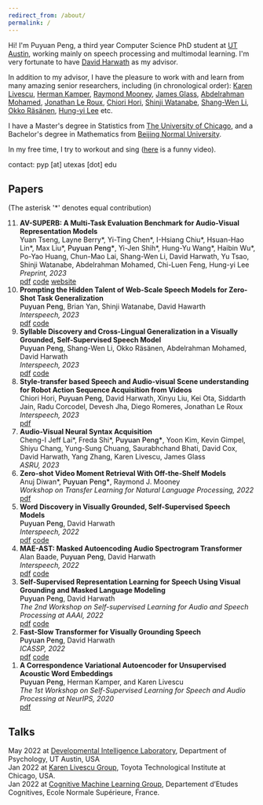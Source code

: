 ```yaml
---
redirect_from: /about/
permalink: /
---
```


Hi! I'm Puyuan Peng, a third year Computer Science PhD student at [UT Austin](https://www.utexas.edu/), working mainly on speech processing and multimodal learning. I'm very fortunate to have [David Harwath](https://www.cs.utexas.edu/~harwath/) as my advisor.

In addition to my advisor, I have the pleasure to work with and learn from many amazing senior researchers, including (in chronological order): [Karen Livescu](https://home.ttic.edu/~klivescu/), [Herman Kamper](https://www.kamperh.com/), [Raymond Mooney](https://www.cs.utexas.edu/~mooney/), [James Glass](https://people.csail.mit.edu/jrg/), [Abdelrahman Mohamed](https://scholar.google.com/citations?hl=en&user=tJ_PrzgAAAAJ), [Jonathan Le Roux](https://www.jonathanleroux.org/), [Chiori Hori](https://www.merl.com/people/chori), [Shinji Watanabe](https://sites.google.com/view/shinjiwatanabe), [Shang-Wen Li](https://swdanielli.github.io/), [Okko Räsänen](https://webpages.tuni.fi/specog/index.html), [Hung-yi Lee](https://speech.ee.ntu.edu.tw/~hylee/index.php) etc.

I have a Master's degree in Statistics from [The University of Chicago](https://stat.uchicago.edu/alumni/ms-alumni/), and a Bachelor's degree in Mathematics from [Beijing Normal University](https://english.bnu.edu.cn/). 

In my free time, I try to workout and sing ([here](https://youtu.be/h-7TFc5pBuk) is a funny video).  

contact: pyp [at] utexas [dot] edu  

## Papers 
(The asterisk '\*' denotes equal contribution)  

<ol reversed>
  <li>
    <strong>AV-SUPERB: A Multi-Task Evaluation Benchmark for Audio-Visual Representation Models</strong><br>
    Yuan Tseng, Layne Berry*, Yi-Ting Chen*, I-Hsiang Chiu*, Hsuan-Hao Lin*, Max Liu*, <span style="font-weight: 520;">Puyuan Peng*</span>, Yi-Jen Shih*, Hung-Yu Wang*, Haibin Wu*, Po-Yao Huang, Chun-Mao Lai, Shang-Wen Li, David Harwath, Yu Tsao, Shinji Watanabe, Abdelrahman Mohamed, Chi-Luen Feng, Hung-yi Lee<br>
    <em>Preprint, 2023</em><br>
    <a href="https://arxiv.org/pdf/2309.10787.pdf">pdf</a> <a href="https://github.com/roger-tseng/av-superb">code</a> <a href="https://av.superbbenchmark.org/">website</a>
  </li>
  
  <li>
    <strong>Prompting the Hidden Talent of Web-Scale Speech Models for Zero-Shot Task Generalization</strong><br>
    <span style="font-weight: 520;">Puyuan Peng</span>, Brian Yan, Shinji Watanabe, David Hawarth<br>
    <em>Interspeech, 2023</em><br>
    <a href="https://arxiv.org/abs/2305.11095">pdf</a> <a href="https://github.com/jasonppy/promptingwhisper">code</a>
  </li>

  <li>
    <strong>Syllable Discovery and Cross-Lingual Generalization in a Visually Grounded, Self-Supervised Speech Model</strong><br>
    <span style="font-weight: 520;">Puyuan Peng</span>, Shang-Wen Li, Okko Räsänen, Abdelrahman Mohamed, David Harwath<br>
    <em>Interspeech, 2023</em><br>
    <a href="https://arxiv.org/abs/2305.11435">pdf</a> <a href="https://github.com/jasonppy/syllable-discovery">code</a>
  </li>

  <li>
    <strong>Style-transfer based Speech and Audio-visual Scene understanding for Robot Action Sequence Acquisition from Videos</strong><br>
    Chiori Hori, <span style="font-weight: 520;">Puyuan Peng</span>, David Harwath, Xinyu Liu, Kei Ota, Siddarth Jain, Radu Corcodel, Devesh Jha, Diego Romeres, Jonathan Le Roux<br>
    <em>Interspeech, 2023</em><br>
    <a href="https://arxiv.org/abs/2306.15644">pdf</a>
  </li>

  <li>
    <strong>Audio-Visual Neural Syntax Acquisition</strong><br>
    Cheng-I Jeff Lai*, Freda Shi*, <span style="font-weight: 520;">Puyuan Peng*</span>, Yoon Kim, Kevin Gimpel, Shiyu Chang, Yung-Sung Chuang, Saurabhchand Bhati, David Cox, David Harwath, Yang Zhang, Karen Livescu, James Glass<br>
    <em>ASRU, 2023</em><br>
  </li>

  <li>
    <strong>Zero-shot Video Moment Retrieval With Off-the-Shelf Models</strong><br>
    Anuj Diwan*, <span style="font-weight: 520;">Puyuan Peng*</span>, Raymond J. Mooney<br>
    <em>Workshop on Transfer Learning for Natural Language Processing, 2022</em><br>
    <a href="https://arxiv.org/pdf/2211.02178.pdf">pdf</a>
  </li>

  <li>
    <strong>Word Discovery in Visually Grounded, Self-Supervised Speech Models</strong><br>
    <span style="font-weight: 520;">Puyuan Peng</span>, David Harwath<br>
    <em>Interspeech, 2022</em><br>
    <a href="https://arxiv.org/pdf/2203.15081.pdf">pdf</a> <a href="https://github.com/jasonppy/word-discovery">code</a>
  </li>

  <li>
    <strong>MAE-AST: Masked Autoencoding Audio Spectrogram Transformer</strong><br>
    Alan Baade, <span style="font-weight: 520;">Puyuan Peng</span>, David Harwath<br>
    <em>Interspeech, 2022</em><br>
    <a href="https://arxiv.org/pdf/2203.16691.pdf">pdf</a> <a href="https://github.com/AlanBaade/MAE-AST-Public">code</a>
  </li>

  <li>
    <strong>Self-Supervised Representation Learning for Speech Using Visual Grounding and Masked Language Modeling</strong><br>
    <span style="font-weight: 520;">Puyuan Peng</span>, David Harwath<br>
    <em>The 2nd Workshop on Self-supervised Learning for Audio and Speech Processing at AAAI, 2022</em><br>
    <a href="https://arxiv.org/pdf/2202.03543.pdf">pdf</a> <a href="https://github.com/jasonppy/FaST-VGS-Family">code</a>
  </li>

  <li>
    <strong>Fast-Slow Transformer for Visually Grounding Speech</strong><br>
    <span style="font-weight: 520;">Puyuan Peng</span>, David Harwath<br>
    <em>ICASSP, 2022</em><br>
    <a href="https://arxiv.org/pdf/2109.08186.pdf">pdf</a> <a href="https://github.com/jasonppy/FaST-VGS-Family">code</a>
  </li>

  <li>
    <strong>A Correspondence Variational Autoencoder for Unsupervised Acoustic Word Embeddings</strong><br>
    <span style="font-weight: 520;">Puyuan Peng</span>, Herman Kamper, and Karen Livescu<br>
    <em>The 1st Workshop on Self-Supervised Learning for Speech and Audio Processing at NeurIPS, 2020</em><br>
    <a href="https://arxiv.org/abs/2012.02221">pdf</a>
  </li>
</ol>

<!-- **AV-SUPERB: A Multi-Task Evaluation Benchmark for Audio-Visual Representation Models**  
Yuan Tseng, Layne Berry\*, Yi-Ting Chen\*, I-Hsiang Chiu\*, Hsuan-Hao Lin\*, Max Liu\*, <u>Puyuan Peng*</u>, Yi-Jen Shih\*, Hung-Yu Wang\*, Haibin Wu\*, Po-Yao Huang, Chun-Mao Lai, Shang-Wen Li, David Harwath, Yu Tsao, Shinji Watanabe, Abdelrahman Mohamed, Chi-Luen Feng, Hung-yi Lee  
*Preprint, 2023*  
[pdf](https://arxiv.org/pdf/2309.10787.pdf) [code](https://github.com/roger-tseng/av-superb) [website](https://av.superbbenchmark.org/)  


**Prompting the Hidden Talent of Web-Scale Speech Models for Zero-Shot Task Generalization**  
<u>Puyuan Peng</u>, Brian Yan, Shinji Watanabe, David Hawarth  
*Interspeech, 2023*  
[pdf](https://arxiv.org/abs/2305.11095) [code](https://github.com/jasonppy/promptingwhisper)

**Syllable Discovery and Cross-Lingual Generalization in a Visually Grounded, Self-Supervised Speech Model**  
<u>Puyuan Peng</u>, Shang-Wen Li, Okko Räsänen, Abdelrahman Mohamed, David Harwath  
*Interspeech, 2023*  
[pdf](https://arxiv.org/abs/2305.11435) [code](https://github.com/jasonppy/syllable-discovery)  

**Style-transfer based Speech and Audio-visual Scene understanding for Robot Action Sequence Acquisition from Videos**  
Chiori Hori, <u>Puyuan Peng</u>, David Harwath, Xinyu Liu, Kei Ota, Siddarth Jain, Radu Corcodel, Devesh Jha, Diego Romeres, Jonathan Le Roux  
*Interspeech, 2023*  
[pdf](https://arxiv.org/abs/2306.15644)  

**Audio-Visual Neural Syntax Acquisition**  
Cheng-I Jeff Lai\*, Freda Shi\*, <u>Puyuan Peng*</u>, Yoon Kim, Kevin Gimpel, Shiyu Chang, Yung-Sung Chuang, Saurabhchand Bhati, David Cox, David Harwath, Yang Zhang, Karen Livescu, James Glass  
*ASRU, 2023*  

**Zero-shot Video Moment Retrieval With Off-the-Shelf Models**  
Anuj Diwan\*, <u>Puyuan Peng*</u>, Raymond J. Mooney  
*Workshop on Transfer Learning for Natural Language Processing, 2022*   
[pdf](https://arxiv.org/pdf/2211.02178.pdf)

**Word Discovery in Visually Grounded, Self-Supervised Speech Models**  
<u>Puyuan Peng</u>, David Harwath  
*Interspeech, 2022*  
[pdf](https://arxiv.org/pdf/2203.15081.pdf) [code](https://github.com/jasonppy/word-discovery)  

**MAE-AST: Masked Autoencoding Audio Spectrogram Transformer**  
Alan Baade, <u>Puyuan Peng</u>, David Harwath  
*Interspeech, 2022*   
[pdf](https://arxiv.org/pdf/2203.16691.pdf) [code](https://github.com/AlanBaade/MAE-AST-Public)

**Self-Supervised Representation Learning for Speech Using Visual Grounding and Masked Language Modeling**  
<u>Puyuan Peng</u>, David Harwath  
*The 2nd Workshop on Self-supervised Learning for Audio and Speech Processing at AAAI, 2022*  
[pdf](https://arxiv.org/pdf/2202.03543.pdf) [code](https://github.com/jasonppy/FaST-VGS-Family)  

**Fast-Slow Transformer for Visually Grounding Speech**  
<u>Puyuan Peng</u>, David Harwath  
*ICASSP, 2022*  
[pdf](https://arxiv.org/pdf/2109.08186.pdf) [code](https://github.com/jasonppy/FaST-VGS-Family)

**A Correspondence Variational Autoencoder for Unsupervised Acoustic Word Embeddings**  
<u>Puyuan Peng</u>, Herman Kamper, and Karen Livescu  
*The 1st Workshop on Self-Supervised Learning for Speech and Audio Processing at NeurIPS, 2020*  
[pdf](https://arxiv.org/abs/2012.02221) -->

## Talks
May 2022 at [Developmental Intelligence Laboratory](https://www.la.utexas.edu/users/dil/), Department of Psychology, UT Austin, USA  
Jan 2022 at [Karen Livescu Group](https://home.ttic.edu/~klivescu/),  Toyota Technological Institute at Chicago, USA.  
Jan 2022 at [Cognitive Machine Learning Group](https://cognitive-ml.fr/), Departement d’Etudes Cognitives, Ecole Normale Supérieure, France.  